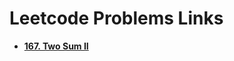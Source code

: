 # Leetcode Problems Links

- **[167. Two Sum II](https://leetcode.com/problems/two-sum-ii-input-array-is-sorted/)**
